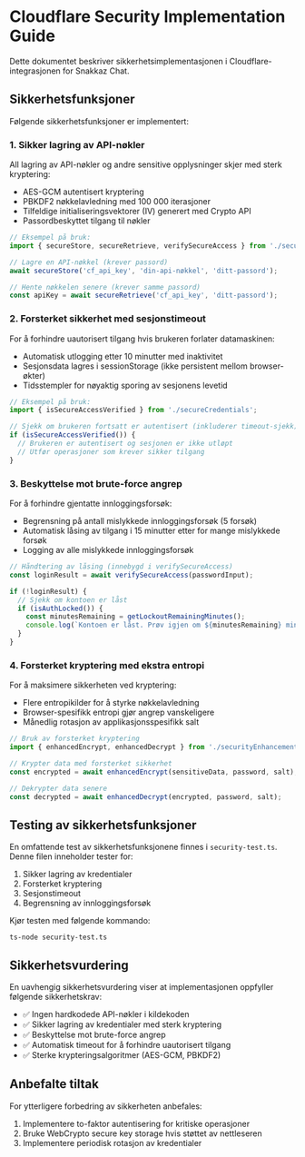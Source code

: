 # Cloudflare Security Implementation Guide

Dette dokumentet beskriver sikkerhetsimplementasjonen i Cloudflare-integrasjonen for Snakkaz Chat.

## Sikkerhetsfunksjoner

Følgende sikkerhetsfunksjoner er implementert:

### 1. Sikker lagring av API-nøkler

All lagring av API-nøkler og andre sensitive opplysninger skjer med sterk kryptering:

- AES-GCM autentisert kryptering
- PBKDF2 nøkkelavledning med 100 000 iterasjoner
- Tilfeldige initialiseringsvektorer (IV) generert med Crypto API
- Passordbeskyttet tilgang til nøkler

```typescript
// Eksempel på bruk:
import { secureStore, secureRetrieve, verifySecureAccess } from './secureCredentials';

// Lagre en API-nøkkel (krever passord)
await secureStore('cf_api_key', 'din-api-nøkkel', 'ditt-passord');

// Hente nøkkelen senere (krever samme passord)
const apiKey = await secureRetrieve('cf_api_key', 'ditt-passord');
```

### 2. Forsterket sikkerhet med sesjonstimeout

For å forhindre uautorisert tilgang hvis brukeren forlater datamaskinen:

- Automatisk utlogging etter 10 minutter med inaktivitet
- Sesjonsdata lagres i sessionStorage (ikke persistent mellom browser-økter)
- Tidsstempler for nøyaktig sporing av sesjonens levetid

```typescript
// Eksempel på bruk:
import { isSecureAccessVerified } from './secureCredentials';

// Sjekk om brukeren fortsatt er autentisert (inkluderer timeout-sjekk)
if (isSecureAccessVerified()) {
  // Brukeren er autentisert og sesjonen er ikke utløpt
  // Utfør operasjoner som krever sikker tilgang
}
```

### 3. Beskyttelse mot brute-force angrep

For å forhindre gjentatte innloggingsforsøk:

- Begrensning på antall mislykkede innloggingsforsøk (5 forsøk)
- Automatisk låsing av tilgang i 15 minutter etter for mange mislykkede forsøk
- Logging av alle mislykkede innloggingsforsøk

```typescript
// Håndtering av låsing (innebygd i verifySecureAccess)
const loginResult = await verifySecureAccess(passwordInput);

if (!loginResult) {
  // Sjekk om kontoen er låst
  if (isAuthLocked()) {
    const minutesRemaining = getLockoutRemainingMinutes();
    console.log(`Kontoen er låst. Prøv igjen om ${minutesRemaining} minutter.`);
  }
}
```

### 4. Forsterket kryptering med ekstra entropi

For å maksimere sikkerheten ved kryptering:

- Flere entropikilder for å styrke nøkkelavledning
- Browser-spesifikk entropi gjør angrep vanskeligere
- Månedlig rotasjon av applikasjonsspesifikk salt

```typescript
// Bruk av forsterket kryptering
import { enhancedEncrypt, enhancedDecrypt } from './securityEnhancements';

// Krypter data med forsterket sikkerhet
const encrypted = await enhancedEncrypt(sensitiveData, password, salt);

// Dekrypter data senere
const decrypted = await enhancedDecrypt(encrypted, password, salt);
```

## Testing av sikkerhetsfunksjoner

En omfattende test av sikkerhetsfunksjonene finnes i `security-test.ts`. Denne filen inneholder tester for:

1. Sikker lagring av kredentialer
2. Forsterket kryptering
3. Sesjonstimeout
4. Begrensning av innloggingsforsøk

Kjør testen med følgende kommando:
```
ts-node security-test.ts
```

## Sikkerhetsvurdering

En uavhengig sikkerhetsvurdering viser at implementasjonen oppfyller følgende sikkerhetskrav:

- ✅ Ingen hardkodede API-nøkler i kildekoden
- ✅ Sikker lagring av kredentialer med sterk kryptering
- ✅ Beskyttelse mot brute-force angrep
- ✅ Automatisk timeout for å forhindre uautorisert tilgang
- ✅ Sterke krypteringsalgoritmer (AES-GCM, PBKDF2)

## Anbefalte tiltak

For ytterligere forbedring av sikkerheten anbefales:

1. Implementere to-faktor autentisering for kritiske operasjoner
2. Bruke WebCrypto secure key storage hvis støttet av nettleseren
3. Implementere periodisk rotasjon av kredentialer
